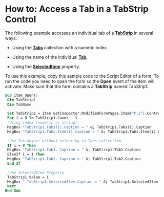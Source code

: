 
# How to: Access a Tab in a TabStrip Control

The following example accesses an individual tab of a  **[TabStrip](643c896a-2304-42f3-f5e9-0feee6d22364.md)** in several ways:


- Using the  **[Tabs](0b209e50-60c7-e991-f0fb-627dd17cb7ec.md)** collection with a numeric index.
    
- Using the name of the individual  **[Tab](b5571953-0e47-a994-3e82-4e439a77afa8.md)**.
    
- Using the  **[SelectedItem](b9cc5495-b702-231b-52bb-69e86d8fcfb0.md)** property.
    

To use this example, copy this sample code to the Script Editor of a form. To run the code you need to open the form so the  **Open** event of the item will activate. Make sure that the form contains a **TabStrip** named TabStrip1.




```vb
Sub Item_Open() 
 Dim TabStrip1 
 Dim TabName 
 
 Set TabStrip1 = Item.GetInspector.ModifiedFormPages.Item("P.2").Controls("TabStrip1") 
 For i = 0 To TabStrip1.Count - 1 
 'Using index (numeric or string) 
 MsgBox "TabStrip1.Tabs(i).Caption = " &; TabStrip1.Tabs(i).Caption 
 MsgBox "TabStrip1.Tabs.Item(i).Caption = " &; TabStrip1.Tabs.Item(i).Caption 
 
 'Use Tab object without referring to Tabs collection 
 If i = 0 Then 
 MsgBox "TabStrip1.Tab1. Caption = " &; TabStrip1.Tab1.Caption 
 ElseIf i = 1 Then 
 MsgBox "TabStrip1.Tab2. Caption = " &; TabStrip1.Tab2.Caption 
 End If 
 
 'Use SelectedItem Property 
 TabStrip1.Value = i 
 MsgBox " TabStrip1.SelectedItem.Caption = " &; TabStrip1.SelectedItem.Caption 
 Next 
End Sub
```

